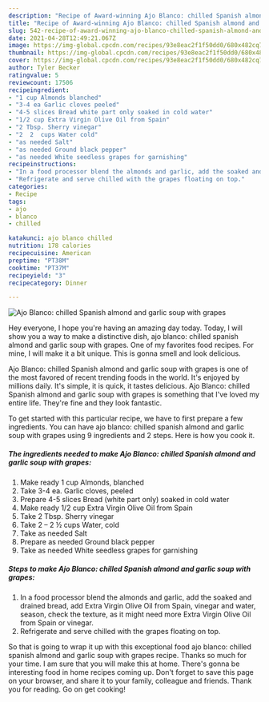 ```yaml
---
description: "Recipe of Award-winning Ajo Blanco: chilled Spanish almond and garlic soup with grapes"
title: "Recipe of Award-winning Ajo Blanco: chilled Spanish almond and garlic soup with grapes"
slug: 542-recipe-of-award-winning-ajo-blanco-chilled-spanish-almond-and-garlic-soup-with-grapes
date: 2021-04-28T12:49:21.067Z
image: https://img-global.cpcdn.com/recipes/93e8eac2f1f50dd0/680x482cq70/ajo-blanco-chilled-spanish-almond-and-garlic-soup-with-grapes-recipe-main-photo.jpg
thumbnail: https://img-global.cpcdn.com/recipes/93e8eac2f1f50dd0/680x482cq70/ajo-blanco-chilled-spanish-almond-and-garlic-soup-with-grapes-recipe-main-photo.jpg
cover: https://img-global.cpcdn.com/recipes/93e8eac2f1f50dd0/680x482cq70/ajo-blanco-chilled-spanish-almond-and-garlic-soup-with-grapes-recipe-main-photo.jpg
author: Tyler Becker
ratingvalue: 5
reviewcount: 17506
recipeingredient:
- "1 cup Almonds blanched"
- "3-4 ea Garlic cloves peeled"
- "4-5 slices Bread white part only soaked in cold water"
- "1/2 cup Extra Virgin Olive Oil from Spain"
- "2 Tbsp. Sherry vinegar"
- "2  2  cups Water cold"
- "as needed Salt"
- "as needed Ground black pepper"
- "as needed White seedless grapes for garnishing"
recipeinstructions:
- "In a food processor blend the almonds and garlic, add the soaked and drained bread, add Extra Virgin Olive Oil from Spain, vinegar and water, season, check the texture, as it might need more Extra Virgin Olive Oil from Spain or vinegar."
- "Refrigerate and serve chilled with the grapes floating on top."
categories:
- Recipe
tags:
- ajo
- blanco
- chilled

katakunci: ajo blanco chilled 
nutrition: 178 calories
recipecuisine: American
preptime: "PT38M"
cooktime: "PT37M"
recipeyield: "3"
recipecategory: Dinner

---
```



![Ajo Blanco: chilled Spanish almond and garlic soup with grapes](https://img-global.cpcdn.com/recipes/93e8eac2f1f50dd0/680x482cq70/ajo-blanco-chilled-spanish-almond-and-garlic-soup-with-grapes-recipe-main-photo.jpg)

Hey everyone, I hope you're having an amazing day today. Today, I will show you a way to make a distinctive dish, ajo blanco: chilled spanish almond and garlic soup with grapes. One of my favorites food recipes. For mine, I will make it a bit unique. This is gonna smell and look delicious.



Ajo Blanco: chilled Spanish almond and garlic soup with grapes is one of the most favored of recent trending foods in the world. It's enjoyed by millions daily. It's simple, it is quick, it tastes delicious. Ajo Blanco: chilled Spanish almond and garlic soup with grapes is something that I've loved my entire life. They're fine and they look fantastic.


To get started with this particular recipe, we have to first prepare a few ingredients. You can have ajo blanco: chilled spanish almond and garlic soup with grapes using 9 ingredients and 2 steps. Here is how you cook it.

<!--inarticleads1-->

##### The ingredients needed to make Ajo Blanco: chilled Spanish almond and garlic soup with grapes:

1. Make ready 1 cup Almonds, blanched
1. Take 3-4 ea. Garlic cloves, peeled
1. Prepare 4-5 slices Bread (white part only) soaked in cold water
1. Make ready 1/2 cup Extra Virgin Olive Oil from Spain
1. Take 2 Tbsp. Sherry vinegar
1. Take 2 – 2 ½ cups Water, cold
1. Take as needed Salt
1. Prepare as needed Ground black pepper
1. Take as needed White seedless grapes for garnishing




<!--inarticleads2-->

##### Steps to make Ajo Blanco: chilled Spanish almond and garlic soup with grapes:

1. In a food processor blend the almonds and garlic, add the soaked and drained bread, add Extra Virgin Olive Oil from Spain, vinegar and water, season, check the texture, as it might need more Extra Virgin Olive Oil from Spain or vinegar.
1. Refrigerate and serve chilled with the grapes floating on top.




So that is going to wrap it up with this exceptional food ajo blanco: chilled spanish almond and garlic soup with grapes recipe. Thanks so much for your time. I am sure that you will make this at home. There's gonna be interesting food in home recipes coming up. Don't forget to save this page on your browser, and share it to your family, colleague and friends. Thank you for reading. Go on get cooking!
